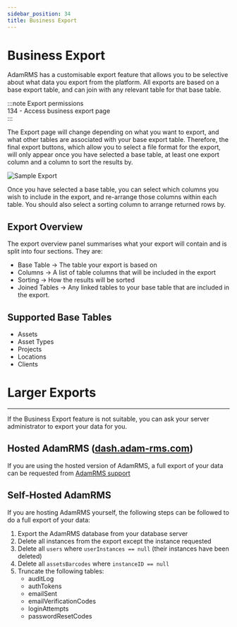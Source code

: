 ```yaml
---
sidebar_position: 34
title: Business Export
---
```


# Business Export
AdamRMS has a customisable export feature that allows you to be selective about what data you export from the platform. All exports are based on a base export table, and can join with any relevant table for that base table.

:::note Export permissions  
134 - Access business export page  
:::

The Export page will change depending on what you want to export, and what other tables are associated with your base export table. Therefore, the final export buttons, which allow you to select a file format for the export, will only appear once you have selected a base table, at least one export column and a column to sort the results by. 


![Sample Export](/img/tutorial/businesses/export-clients.png)


Once you have selected a base table, you can select which columns you wish to include in the export, and re-arrange those columns within each table. You should also select a sorting column to arrange returned rows by.  

## Export Overview
The export overview panel summarises what your export will contain and is split into four sections. They are:
 - Base Table -> The table your export is based on
 - Columns -> A list of table columns that will be included in the export
 - Sorting -> How the results will be sorted
 - Joined Tables -> Any linked tables to your base table that are included in the export.


## Supported Base Tables
- Assets
- Asset Types
- Projects
- Locations
- Clients

# Larger Exports
---
If the Business Export feature is not suitable, you can ask your server administrator to export your data for you.

## Hosted AdamRMS ([dash.adam-rms.com](https://dash.adam-rms.com/))
If you are using the hosted version of AdamRMS, a full export of your data can be requested from [AdamRMS support](https://adam-rms.com/support)

## Self-Hosted AdamRMS
If you are hosting AdamRMS yourself, the following steps can be followed to do a full export of your data:

1. Export the AdamRMS database from your database server
2. Delete all instances from the export except the instance requested
3. Delete all `users` where `userInstances == null` (their instances have been deleted)
4. Delete all `assetsBarcodes` where `instanceID == null`
5. Truncate the following tables:
    - auditLog
    - authTokens
    - emailSent
    - emailVerificationCodes
    - loginAttempts
    - passwordResetCodes